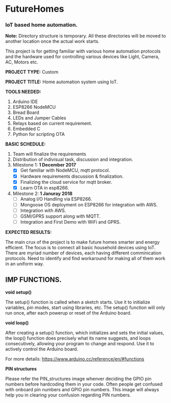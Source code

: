 # FutureHomes
### IoT based home automation.

**Note:** Directory structure is temporary. All these directories will be moved to another location once the actual work starts.

This project is for getting familiar with various home automation protocols and the hardware used for controlling various devices like Light, Camera, AC, Motors etc.

**PROJECT   TYPE:** Custom

**PROJECT   TITLE:** Home automation system using IoT. 

**TOOLS NEEDED:**

1. Arduino IDE
2. ESP8266 NodeMCU
3. Bread Board
4. LEDs and Jumper Cables
5. Relays based on current requirement.
6. Embedded C
7. Python for scripting OTA

**BASIC SCHEDULE:**

1. Team will finalize the requirements
2. Distribution of indivisual task, discussion and integration.
3. Milestone 1: **1 December 2017** </br>
    - [x] Get familiar with NodeMCU, mqtt protocol.
    - [x] Hardware requirements discussion & finalization.
    - [x] Finalizing the cloud service for mqtt broker.
    - [x] Learn OTA in esp8266.
   
4. Milestone 2: **1 Januray 2018**</br>
    - [ ] Analog I/O Handling via ESP8266.
    - [ ] Mongoose OS deployment on ESP8266 for integration with AWS.
    - [ ] Integration with AWS.
    - [ ] GSM/GPRS support along with MQTT.
    - [ ] Integration and First Demo with WiFi and GPRS.

**EXPECTED  RESULTS:**

The main crux of the project is to make future homes smarter and energy efficient. The focus is to connect all basic household devices using IoT.
There are myriad number of devices, each having different comminication protocols. Need to identify and find workaround for making all of them work in an uniform way.


## IMP FUNCTIONS.

**void setup()**

The setup() function is called when a sketch starts. Use it to initialize variables, pin modes, start using libraries, etc. The setup() function will only run once, after each powerup or reset of the Arduino board.

**void loop()**

After creating a setup() function, which initializes and sets the initial values, the loop() function does precisely what its name suggests, and loops consecutively, allowing your program to change and respond. Use it to actively control the Arduino board.

For more details: https://www.arduino.cc/reference/en/#functions

**PIN structures**

Please refer the PIN_structures image whenver deciding the GPIO pin numbers before hardcoding them in your code. Often people get confused with onboard pin numbers and GPIO pin numbers. This image will always help you in clearing your confusion regarding PIN numbers.

